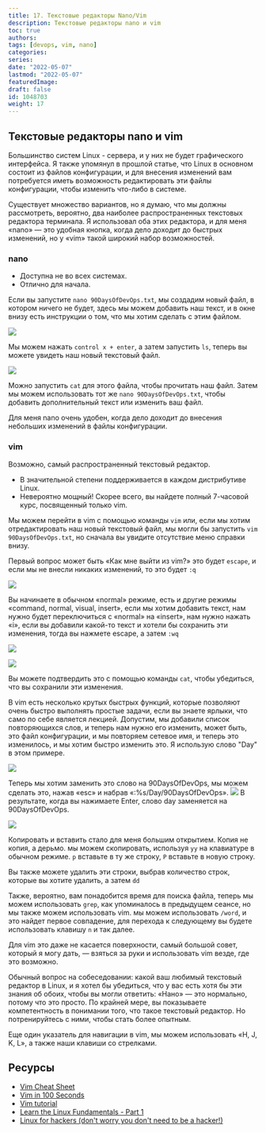 ```yaml
---
title: 17. Текстовые редакторы Nano/Vim
description: Текстовые редакторы nano и vim
toc: true
authors:
tags: [devops, vim, nano]
categories:
series: 
date: "2022-05-07"
lastmod: "2022-05-07"
featuredImage:
draft: false
id: 1048703
weight: 17
---
```



## Текстовые редакторы nano и vim

Большинство систем Linux - сервера, и у них не будет графического интерфейса. Я также упомянул в прошлой статье, что Linux в основном состоит из файлов конфигурации, и для внесения изменений вам потребуется иметь возможность редактировать эти файлы конфигурации, чтобы изменить что-либо в системе.

Существует множество вариантов, но я думаю, что мы должны рассмотреть, вероятно, два наиболее распространенных текстовых редактора терминала. Я использовал оба этих редактора, и для меня «nano» — это удобная кнопка, когда дело доходит до быстрых изменений, но у «vim» такой широкий набор возможностей.

### nano

- Доступна не во всех системах.
- Отлично для начала.

Если вы запустите `nano 90DaysOfDevOps.txt`, мы создадим новый файл, в котором ничего не будет, здесь мы можем добавить наш текст, и в окне внизу есть инструкции о том, что мы хотим сделать с этим файлом.

![](../images/Day17_Linux1.ru.png?v1)

Мы можем нажать `control x + enter`, а затем запустить `ls`, теперь вы можете увидеть наш новый текстовый файл.

![](../images/Day17_Linux2.ru.png?v1)

Можно запустить `cat` для этого файла, чтобы прочитать наш файл. Затем мы можем использовать тот же `nano 90DaysOfDevOps.txt`, чтобы добавить дополнительный текст или изменить ваш файл.

Для меня nano очень удобен, когда дело доходит до внесения небольших изменений в файлы конфигурации.

### vim

Возможно, самый распространенный текстовый редактор.

- В значительной степени поддерживается в каждом дистрибутиве Linux.
- Невероятно мощный! Скорее всего, вы найдете полный 7-часовой курс, посвященный только vim.

Мы можем перейти в vim с помощью команды `vim` или, если мы хотим отредактировать наш новый текстовый файл, мы могли бы запустить `vim 90DaysOfDevOps.txt`, но сначала вы увидите отсутствие меню справки внизу.

Первый вопрос может быть «Как мне выйти из vim?» это будет `escape`, и если мы не внесли никаких изменений, то это будет `:q`

![](../images/Day17_Linux3.ru.png?v1)

Вы начинаете в обычном «normal» режиме, есть и другие режимы «command, normal, visual, insert», если мы хотим добавить текст, нам нужно будет переключиться с «normal» на «insert», нам нужно нажать «i», если вы добавили какой-то текст и хотели бы сохранить эти изменения, тогда вы нажмете escape, а затем `:wq`

![](../images/Day17_Linux4.ru.png?v1)

![](../images/Day17_Linux5.ru.png?v1)

Вы можете подтвердить это с помощью команды `cat`, чтобы убедиться, что вы сохранили эти изменения.

В vim есть несколько крутых быстрых функций, которые позволяют очень быстро выполнять простые задачи, если вы знаете ярлыки, что само по себе является лекцией. Допустим, мы добавили список повторяющихся слов, и теперь нам нужно его изменить, может быть, это файл конфигурации, и мы повторяем сетевое имя, и теперь это изменилось, и мы хотим быстро изменить это. Я использую слово "Day" в этом примере.

![](../images/Day17_Linux6.ru.png?v1)

Теперь мы хотим заменить это слово на 90DaysOfDevOps, мы можем сделать это, нажав «esc» и набрав «:%s/Day/90DaysOfDevOps».
![](../images/Day17_Linux7.ru.png?v1)
В результате, когда вы нажимаете Enter, слово day заменяется на 90DaysOfDevOps.

![](../images/Day17_Linux8.ru.png?v1)

Копировать и вставить стало для меня большим открытием. Копия не копия, а дерьмо. мы можем скопировать, используя `yy` на клавиатуре в обычном режиме. `p` вставьте в ту же строку, `P` вставьте в новую строку.

Вы также можете удалить эти строки, выбрав количество строк, которые вы хотите удалить, а затем `dd`

Также, вероятно, вам понадобится время для поиска файла, теперь мы можем использовать `grep`, как упоминалось в предыдущем сеансе, но мы также можем использовать vim. мы можем использовать `/word`, и это найдет первое совпадение, для перехода к следующему вы будете использовать клавишу `n` и так далее.

Для vim это даже не касается поверхности, самый большой совет, который я могу дать, — взяться за руки и использовать vim везде, где это возможно.

Обычный вопрос на собеседовании: какой ваш любимый текстовый редактор в Linux, и я хотел бы убедиться, что у вас есть хотя бы эти знания об обоих, чтобы вы могли ответить: «Нано» — это нормально, потому что это просто. По крайней мере, вы показываете компетентность в понимании того, что такое текстовый редактор. Но потренируйтесь с ними, чтобы стать более опытным.

Еще один указатель для навигации в vim, мы можем использовать «H, J, K, L», а также наши клавиши со стрелками.

## Ресурсы

- [Vim Cheat Sheet](https://vim.rtorr.com/)
- [Vim in 100 Seconds](https://www.youtube.com/watch?v=-txKSRn0qeA)
- [Vim tutorial](https://www.youtube.com/watch?v=IiwGbcd8S7I)
- [Learn the Linux Fundamentals - Part 1](https://www.youtube.com/watch?v=kPylihJRG70)
- [Linux for hackers (don't worry you don't need to be a hacker!)](https://www.youtube.com/watch?v=VbEx7B_PTOE)
